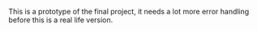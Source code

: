 This is a prototype of the final project, it needs a lot more error handling
before this is a real life version.